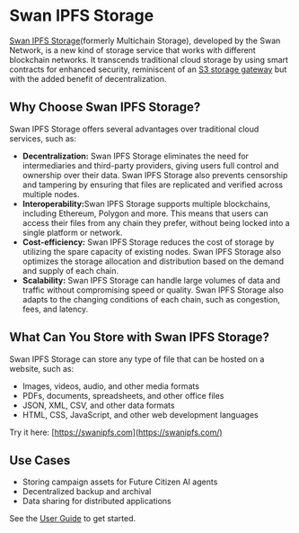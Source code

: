 # Swan IPFS Storage

[Swan IPFS Storage](https://swanipfs.com/)(formerly Multichain Storage), developed by the Swan Network, is a new kind of storage service that works with different blockchain networks. It transcends traditional cloud storage by using smart contracts for enhanced security, reminiscent of an [S3 storage gateway](https://aws.amazon.com/storagegateway/file/s3/) but with the added benefit of decentralization.

## Why Choose Swan IPFS Storage? <a href="#id-7e7d" id="id-7e7d"></a>

Swan IPFS Storage offers several advantages over traditional cloud services, such as:

* **Decentralization:** Swan IPFS Storage eliminates the need for intermediaries and third-party providers, giving users full control and ownership over their data. Swan IPFS Storage also prevents censorship and tampering by ensuring that files are replicated and verified across multiple nodes.
* **Interoperability:**&#x53;wan IPFS Storage supports multiple blockchains, including Ethereum, Polygon and more. This means that users can access their files from any chain they prefer, without being locked into a single platform or network.
* **Cost-efficiency:** Swan IPFS Storage reduces the cost of storage by utilizing the spare capacity of existing nodes. Swan IPFS Storage also optimizes the storage allocation and distribution based on the demand and supply of each chain.
* **Scalability:** Swan IPFS Storage can handle large volumes of data and traffic without compromising speed or quality. Swan IPFS Storage also adapts to the changing conditions of each chain, such as congestion, fees, and latency.

## What Can You Store with Swan IPFS Storage? <a href="#c3ad" id="c3ad"></a>

Swan IPFS Storage can store any type of file that can be hosted on a website, such as:

* Images, videos, audio, and other media formats
* PDFs, documents, spreadsheets, and other office files
* JSON, XML, CSV, and other data formats
* HTML, CSS, JavaScript, and other web development languages

Try it here: [https://swanipfs.com](https://swanipfs.com/)

## Use Cases

* Storing campaign assets for Future Citizen AI agents
* Decentralized backup and archival
* Data sharing for distributed applications

See the [User Guide](https://docs.swanchain.io/bulders/app-developer/store-and-retrieve-a-file-with-swan-storage) to get started.
